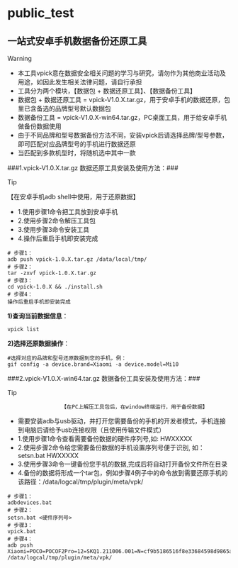 # public_test


## 一站式安卓手机数据备份还原工具

> [!WARNING]
>
> - 本工具vpick意在数据安全相关问题的学习与研究，请勿作为其他商业活动及用途，如因此发生相关法律问题，请自行承担
> - 工具分为两个模块，【数据包 + 数据还原工具】、【数据备份工具】
> - 数据包 + 数据还原工具 = vpick-V1.0.X.tar.gz，用于安卓手机的数据还原，包里已含备选的品牌型号默认数据包
> - 数据备份工具 = vpick-V1.0.X-win64.tar.gz，PC桌面工具，用于给安卓手机做备份数据使用
> - 由于不同品牌和型号数据备份方法不同，安装vpick后请选择品牌/型号参数，即可匹配对应品牌型号的手机进行数据还原
> - 当匹配到多款机型时，将随机选中其中一款




###1.vpick-V1.0.X.tar.gz 数据还原工具安装及使用方法：###
> [!TIP]
>   【在安卓手机adb shell中使用，用于还原数据】
> - 1.使用步骤1命令把工具放到安卓手机
> - 2.使用步骤2命令解压工具包
> - 3.使用步骤3命令安装工具
> - 4.操作后重启手机即安装完成
```
# 步骤1：
adb push vpick-1.0.X.tar.gz /data/local/tmp/
# 步骤2：
tar -zxvf vpick-1.0.X.tar.gz
# 步骤3：
cd vpick-1.0.X && ./install.sh
# 步骤4：
操作后重启手机即安装完成
```

**1)查询当前数据信息**：

```
vpick list
```

**2)选择还原数据操作**：

```
#选择对应的品牌和型号还原数据到您的手机，例：
gif config -a device.brand=Xiaomi -a device.model=Mi10
```


###2.vpick-V1.0.X-win64.tar.gz 数据备份工具安装及使用方法：###
> [!TIP]
>                      【在PC上解压工具包后，在window终端运行，用于备份数据】
> - 需要安装adb与usb驱动，并打开您需要备份的手机的开发者模式，手机连接到电脑后请给予usb连接权限（且使用传输文件模式）
> - 1.使用步骤1命令查看需要备份数据的硬件序列号,如: HWXXXXX
> - 2.使用步骤2命令给您需要备份数据的手机设置序列号便于识别, 如：setsn.bat HWXXXXX
> - 3.使用步骤3命令一键备份您手机的数据,完成后将自动打开备份文件所在目录
> - 4.备份的数据将形成一个tar包，例如步骤4例子中的命令放到需要还原手机的该路径：/data/logcal/tmp/plugin/meta/vpk/
```
# 步骤1：
adbdevices.bat
# 步骤2：
setsn.bat <硬件序列号>
# 步骤3：
vpick.bat
# 步骤4：
adb push Xiaomi=POCO=POCOF2Pro=12=SKQ1.211006.001=N=cf9b5186516f8e33684598d9865a73d.tar.gz /data/logcal/tmp/plugin/meta/vpk/
```
